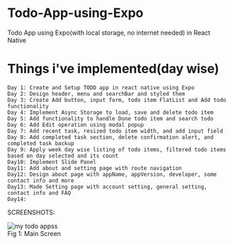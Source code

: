 # Todo-App-using-Expo

Todo App using Expo(with local storage, no internet needed) in React Native

# Things i've implemented(day wise)

    Day 1: Create and Setup TODO app in react native using Expo
    Day 2: Design header, menu and searchBar and styled them
    Day 3: Create Add button, input form, todo item FlatList and Add todo functionality
    Day 4: Implement Async Storage to load, save and delete todo item
    Day 5: Add functionality to handle Done todo item and search todo
    Day 6: Add Edit operation using modal popup
    Day 7: Add recent task, resized todo item width, and add input field
    Day 8: Add completed task section, delete confirmation alert, and completed task backup
    Day 9: Apply week day wise listing of todo items, filtered todo items based on day selected and its count
    Day10: Implement Slide Panel
    Day11: Add about and setting page with route navigation
    Day12: Design about page with appName, appVersion, developer, some contact info and more
    Day13: Made Setting page with account setting, general setting, contact info and FAQ
    Day14:

SCREENSHOTS:

![my todo appss](https://github.com/user-attachments/assets/8e6a2ef9-7a09-4ed1-aa16-7861863065db)
</br>Fig 1: Main Screen
